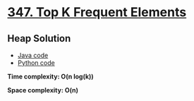 # [347. Top K Frequent Elements](https://leetcode.com/problems/top-k-frequent-elements/)

## Heap Solution

- [Java code](https://github.com/alexengrig/leetcode/blob/main/src/main/java/dev/alexengrig/leetcode/_347_top_k_frequent_elements/HeapSolution.java)
- [Python code](https://github.com/alexengrig/leetcode/blob/main/src/main/python/347_top_k_frequent_elements/heap_solution.py)

**Time complexity: O(n log(k))**

**Space complexity: O(n)**
